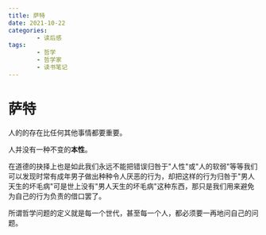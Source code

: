 ```yaml
---
title: 萨特
date: 2021-10-22
categories:
        - 读后感
tags:
        - 哲学
        - 哲学家
        - 读书笔记
---
```


# 萨特

人的的存在比任何其他事情都要重要。

人并没有一种不变的**本性**。

在道德的抉择上也是如此我们永远不能把错误归咎于"人性"或"人的软弱"等等我们可以发现时常有成年男子做出种种令人厌恶的行为，却把这样的行为归咎于"男人天生的坏毛病"可是世上没有"男人天生的坏毛病"这种东西，那只是我们用来避免为自己的行为负责的借口罢了。

所谓哲学问题的定义就是每一个世代，甚至每一个人，都必须要一再地问自己的问题。

